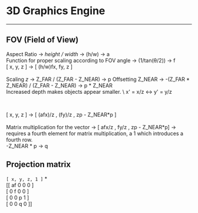 ﻿# 3D Graphics Engine

---

## FOV (Field of View)

Aspect Ratio -> *height / width* -> (h/w) -> a<br>
Function for proper scaling according to FOV angle -> (1/tan(θ/2)) -> f <br>
[ x, y, z ] ->  [ (h/w)fx, fy, z ] <br>
<br>
Scaling *z* -> Z_FAR / (Z_FAR - Z_NEAR) -> p
Offsetting Z_NEAR -> -(Z_FAR * Z_NEAR) / (Z_FAR - Z_NEAR) -> p \* Z_NEAR
<br>
Increased depth makes objects appear smaller. \\
x' = x/z  <-> y' = y/z <br>

<br>

[ x, y, z ] -> [ (afx)/z , (fy)/z , zp - Z_NEAR\*p ] <br>
<br>
Matrix multiplication for the vector -> 
[ afx/z , fy/z , zp - Z_NEAR\*p] -> requires a fourth element
for matrix multiplication, a 1 which introduces a fourth row.
<br>
-Z_NEAR \* p -> q

## Projection matrix

`[ x, y, z, 1 ]` \*<br>
[[   af   0   0   0   ]<br>
 [   0    f   0   0   ]<br>
 [   0    0   p   1   ]<br>
 [   0    0   q   0   ]]<br>
<br>
